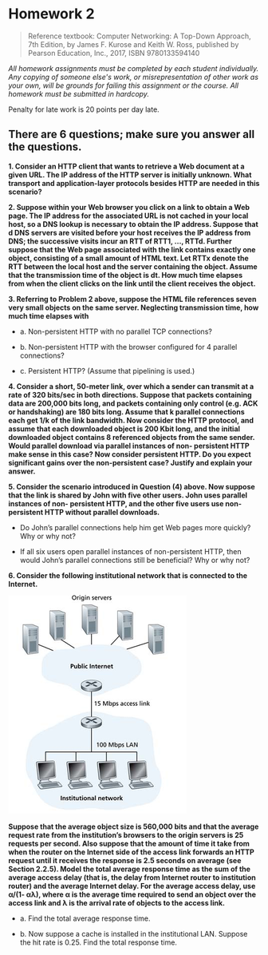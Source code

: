 # Homework 2

>Reference textbook: Computer Networking: A Top-Down Approach, 7th Edition, by James F. Kurose and Keith W. Ross, published by Pearson Education, Inc., 2017, ISBN 9780133594140

*All homework assignments must be completed by each student individually. Any copying of someone else's work, or misrepresentation of other work as your own, will be grounds for failing this assignment or the course. All homework must be submitted in hardcopy.*

Penalty for late work is 20 points per day late.

## There are 6 questions; make sure you answer all the questions.

**1. Consider an HTTP client that wants to retrieve a Web document at a given URL. The IP address of the HTTP server is initially unknown. What transport and application-layer protocols besides HTTP are needed in this scenario?**




**2. Suppose within your Web browser you click on a link to obtain a Web page. The IP address for the associated URL is not cached in your local host, so a DNS lookup is necessary to obtain the IP address. Suppose that d DNS servers are visited before your host receives the IP address from DNS; the successive visits incur an RTT of RTT1, ..., RTTd. Further suppose that the Web page associated with the link contains exactly one object, consisting of a small amount of HTML text. Let RTTx denote the RTT between the local host and the server containing the object. Assume that the transmission time of the object is dt. How much time elapses from when the client clicks on the link until the client receives the object.**



**3. Referring to Problem 2 above, suppose the HTML file references seven very small objects on the same server. Neglecting transmission time, how much time elapses with**
  
  + a. Non-persistent HTTP with no parallel TCP connections?
  
  + b. Non-persistent HTTP with the browser configured for 4 parallel connections?
  
  + c. Persistent HTTP? (Assume that pipelining is used.)
  
  
  
**4. Consider a short, 50-meter link, over which a sender can transmit at a rate of 320 bits/sec in both directions. Suppose that packets containing data are 200,000 bits long, and packets containing only control (e.g. ACK or handshaking) are 180 bits long. Assume that k parallel connections each get 1/k of the link bandwidth. Now consider the HTTP protocol, and assume that each downloaded object is 200 Kbit long, and the initial downloaded object contains 8 referenced objects from the same sender. Would parallel download via parallel instances of non- persistent HTTP make sense in this case? Now consider persistent HTTP. Do you expect significant gains over the non-persistent case? Justify and explain your answer.**




**5. Consider the scenario introduced in Question (4) above. Now suppose that the link is shared by John with five other users. John uses parallel instances of non- persistent HTTP, and the other five users use non-persistent HTTP without parallel downloads.**

  + Do John’s parallel connections help him get Web pages more quickly? Why or why not?
  
  + If all six users open parallel instances of non-persistent HTTP, then would John’s parallel connections still be beneficial? Why or why not? 
  
  
  
  
**6. Consider the following institutional network that is connected to the Internet.**

![image](https://github.com/EthanRao/COMP-4320/blob/master/Homwork/IMG/Question6.jpg)

**Suppose that the average object size is 560,000 bits and that the average request rate from the institution’s browsers to the origin servers is 25 requests per second. Also suppose that the amount of time it take from when the router on the Internet side of the access link forwards an HTTP request until it receives the response is 2.5 seconds on average (see Section 2.2.5). Model the total average response time as the sum of the average access delay (that is, the delay from Internet router to institution router) and the average Internet delay. For the average access delay, use α/(1- αλ), where α is the average time required to send an object over the access link and λ is the arrival rate of objects to the access link.**


  + a. Find the total average response time.
  
  + b. Now suppose a cache is installed in the institutional LAN. Suppose the hit rate is 0.25. Find the total response time.
  
  
